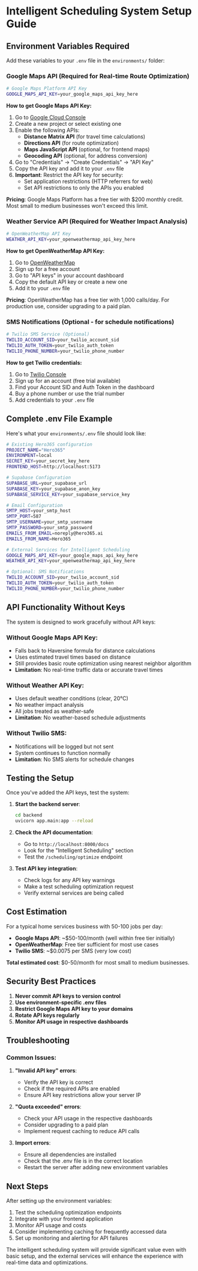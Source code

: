 # Intelligent Scheduling System Setup Guide

## Environment Variables Required

Add these variables to your `.env` file in the `environments/` folder:

### Google Maps API (Required for Real-time Route Optimization)

```bash
# Google Maps Platform API Key
GOOGLE_MAPS_API_KEY=your_google_maps_api_key_here
```

**How to get Google Maps API Key:**

1. Go to [Google Cloud Console](https://console.cloud.google.com/)
2. Create a new project or select existing one
3. Enable the following APIs:
   - **Distance Matrix API** (for travel time calculations)
   - **Directions API** (for route optimization)
   - **Maps JavaScript API** (optional, for frontend maps)
   - **Geocoding API** (optional, for address conversion)
4. Go to "Credentials" → "Create Credentials" → "API Key"
5. Copy the API key and add it to your `.env` file
6. **Important**: Restrict the API key for security:
   - Set application restrictions (HTTP referrers for web)
   - Set API restrictions to only the APIs you enabled

**Pricing**: Google Maps Platform has a free tier with $200 monthly credit. Most small to medium businesses won't exceed this limit.

### Weather Service API (Required for Weather Impact Analysis)

```bash
# OpenWeatherMap API Key
WEATHER_API_KEY=your_openweathermap_api_key_here
```

**How to get OpenWeatherMap API Key:**

1. Go to [OpenWeatherMap](https://openweathermap.org/api)
2. Sign up for a free account
3. Go to "API keys" in your account dashboard
4. Copy the default API key or create a new one
5. Add it to your `.env` file

**Pricing**: OpenWeatherMap has a free tier with 1,000 calls/day. For production use, consider upgrading to a paid plan.

### SMS Notifications (Optional - for schedule notifications)

```bash
# Twilio SMS Service (Optional)
TWILIO_ACCOUNT_SID=your_twilio_account_sid
TWILIO_AUTH_TOKEN=your_twilio_auth_token
TWILIO_PHONE_NUMBER=your_twilio_phone_number
```

**How to get Twilio credentials:**

1. Go to [Twilio Console](https://console.twilio.com/)
2. Sign up for an account (free trial available)
3. Find your Account SID and Auth Token in the dashboard
4. Buy a phone number or use the trial number
5. Add credentials to your `.env` file

## Complete .env File Example

Here's what your `environments/.env` file should look like:

```bash
# Existing Hero365 configuration
PROJECT_NAME="Hero365"
ENVIRONMENT=local
SECRET_KEY=your_secret_key_here
FRONTEND_HOST=http://localhost:5173

# Supabase Configuration
SUPABASE_URL=your_supabase_url
SUPABASE_KEY=your_supabase_anon_key
SUPABASE_SERVICE_KEY=your_supabase_service_key

# Email Configuration
SMTP_HOST=your_smtp_host
SMTP_PORT=587
SMTP_USERNAME=your_smtp_username
SMTP_PASSWORD=your_smtp_password
EMAILS_FROM_EMAIL=noreply@hero365.ai
EMAILS_FROM_NAME=Hero365

# External Services for Intelligent Scheduling
GOOGLE_MAPS_API_KEY=your_google_maps_api_key_here
WEATHER_API_KEY=your_openweathermap_api_key_here

# Optional: SMS Notifications
TWILIO_ACCOUNT_SID=your_twilio_account_sid
TWILIO_AUTH_TOKEN=your_twilio_auth_token
TWILIO_PHONE_NUMBER=your_twilio_phone_number
```

## API Functionality Without Keys

The system is designed to work gracefully without API keys:

### Without Google Maps API Key:
- Falls back to Haversine formula for distance calculations
- Uses estimated travel times based on distance
- Still provides basic route optimization using nearest neighbor algorithm
- **Limitation**: No real-time traffic data or accurate travel times

### Without Weather API Key:
- Uses default weather conditions (clear, 20°C)
- No weather impact analysis
- All jobs treated as weather-safe
- **Limitation**: No weather-based schedule adjustments

### Without Twilio SMS:
- Notifications will be logged but not sent
- System continues to function normally
- **Limitation**: No SMS alerts for schedule changes

## Testing the Setup

Once you've added the API keys, test the system:

1. **Start the backend server**:
   ```bash
   cd backend
   uvicorn app.main:app --reload
   ```

2. **Check the API documentation**:
   - Go to `http://localhost:8000/docs`
   - Look for the "Intelligent Scheduling" section
   - Test the `/scheduling/optimize` endpoint

3. **Test API key integration**:
   - Check logs for any API key warnings
   - Make a test scheduling optimization request
   - Verify external services are being called

## Cost Estimation

For a typical home services business with 50-100 jobs per day:

- **Google Maps API**: ~$50-100/month (well within free tier initially)
- **OpenWeatherMap**: Free tier sufficient for most use cases
- **Twilio SMS**: ~$0.0075 per SMS (very low cost)

**Total estimated cost**: $0-50/month for most small to medium businesses.

## Security Best Practices

1. **Never commit API keys to version control**
2. **Use environment-specific .env files**
3. **Restrict Google Maps API key to your domains**
4. **Rotate API keys regularly**
5. **Monitor API usage in respective dashboards**

## Troubleshooting

### Common Issues:

1. **"Invalid API key" errors**:
   - Verify the API key is correct
   - Check if the required APIs are enabled
   - Ensure API key restrictions allow your server IP

2. **"Quota exceeded" errors**:
   - Check your API usage in the respective dashboards
   - Consider upgrading to a paid plan
   - Implement request caching to reduce API calls

3. **Import errors**:
   - Ensure all dependencies are installed
   - Check that the .env file is in the correct location
   - Restart the server after adding new environment variables

## Next Steps

After setting up the environment variables:

1. Test the scheduling optimization endpoints
2. Integrate with your frontend application
3. Monitor API usage and costs
4. Consider implementing caching for frequently accessed data
5. Set up monitoring and alerting for API failures

The intelligent scheduling system will provide significant value even with basic setup, and the external services will enhance the experience with real-time data and optimizations. 